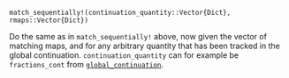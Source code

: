 ```
match_sequentially!(continuation_quantity::Vector{Dict}, rmaps::Vector{Dict})
```

Do the same as in `match_sequentially!` above, now given the vector of matching maps, and for any arbitrary quantity that has been tracked in the global continuation. `continuation_quantity` can for example be `fractions_cont` from [`global_continuation`](@ref).
